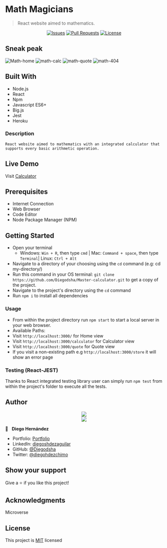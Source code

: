 # Math Magicians

>React website aimed to mathematics.

<p align="center">
  <a href="https://github.com/Diegodsha/Master-calculator/issues">
  <img src="https://img.shields.io/github/issues-raw/Diegodsha/Master-calculator?style=for-the-badge"
       alt="Issues"></a>
   <a href="https://github.com/Diegodsha/Master-calculator/pulls">
  <img src="https://img.shields.io/github/issues-pr/Diegodsha/Master-calculator?style=for-the-badge"
       alt="Pull Requests"></a>
   <a href="https://github.com/Diegodsha/Master-calculator/blob/develop/LICENSE">
  <img src="https://img.shields.io/github/license/Diegodsha/Master-calculator?style=for-the-badge"
       alt="License"></a>
</p>

## Sneak peak
![Math-home](https://user-images.githubusercontent.com/70416006/124972294-c9c15300-dfef-11eb-837b-2c450929b993.png)
![math-calc](https://user-images.githubusercontent.com/70416006/124972288-c8902600-dfef-11eb-9486-f052314a31b3.png)
![math-quote](https://user-images.githubusercontent.com/70416006/124972283-c7f78f80-dfef-11eb-83e9-160659c84a53.png)
![math-404](https://user-images.githubusercontent.com/70416006/124975141-4e61a080-dff3-11eb-9dd2-6de561373e4f.png)

## Built With


- Node.js
- React
- Npm
- Javascript ES6+
- Big.js
- Jest
- Heroku

### Description

    React website aimed to mathematics with an integrated calculator that supports every basic arithmetic operation.

## Live Demo

Visit [Calculator](https://master-calculator.herokuapp.com)

## Prerequisites

  - Internet Connection
  - Web Browser
  - Code Editor 
  - Node Package Manager (NPM)

## Getting Started

- Open your terminal 
  - Windows: `Win + R`, then type `cmd` | Mac: `Command + space`, then type `Terminal`| Linux: `Ctrl + Alt`
- Navigate to a directory of your choosing using the `cd` command (e.g: cd my-directory/)
- Run this command in your OS terminal: `git clone https://github.com/Diegodsha/Master-calculator.git` to get a copy of the project.
- Navigate to the project's directory using the `cd` command
- Run `npm i` to install all dependencies

### Usage

- From within the project directory run `npm start` to start a local server in your web browser.
- Available Paths:
 - Visit `http://localhost:3000/` for Home view
 - Visit `http://localhost:3000/calculator` for Calculator view
 - Visit `http://localhost:3000/quote` for Quote view
 - If you visit a non-existing path e.g `http://localhost:3000/store` it will show an error page

### Testing (React-JEST)

Thanks to React integrated testing library user can simply run `npm test` from within the project's folder to execute all the tests.


## Author
<div align="center">
<img src="https://user-images.githubusercontent.com/70416006/121233844-aff9e800-c858-11eb-99e4-d36b833d3fa9.png">
</div>
<div align="center">
<img src="https://user-images.githubusercontent.com/70416006/121235243-42e75200-c85a-11eb-967d-ea05dd5efe1f.png">
</div>

👤 &nbsp; **Diego Hernández**
- Portfolio: [Portfolio](https://dshagui.com/)
- LinkedIn: [diegoshdezaguilar](https://www.linkedin.com/in/diegoshdezaguilar/)
- GitHub: [@Diegodsha](https://github.com/Diegodsha)
- Twitter: [@diegohdezchimo](https://twitter.com/diegohdezchimo)

## Show your support

Give a ⭐️ if you like this project!

## Acknowledgments

Microverse

## License

This project is [MIT](https://github.com/Diegodsha/Master-calculator/blob/develop/LICENSE) licensed
